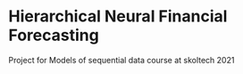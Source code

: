 # Hierarchical Neural Financial Forecasting
Project for Models of sequential data course at skoltech 2021

